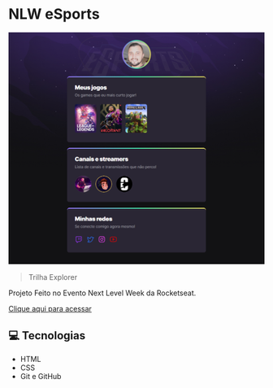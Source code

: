 # NLW eSports

![preview](./.github/imgst.png)

> Trilha Explorer

Projeto Feito no Evento 
Next Level Week da Rocketseat.

[Clique aqui para acessar](https://alexandrerheck.github.io/NLW/)

##  :computer: Tecnologias

- HTML
- CSS
- Git e GitHub
